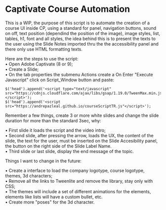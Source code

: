 # Captivate Course Automation

This is a WIP, the purpose of this script is to automate the creation of a course UI inside CP, using a standard for panel, navigation buttons, sound on off, text position (dependind the position of the image), image styles, list, tables, h1, font and all styles, the idea behind this is to present the texts to the user using the Slide Notes imported thru the the accessibility panel and there only use HTML formatting texts. 

Here are the steps to use the script:<br>
• Open Adobe Captivate (8 or 9);<br>
• Create a Slide;<br>
• On the tab properties the submenu Actions create a On Enter "Execute Javascript" click on Script_Window button and paste:

    
    $('head').append('<script type="text/javascript" src="https://cdnjs.cloudflare.com/ajax/libs/gsap/1.19.0/TweenMax.min.js"></script>');
    $('head').append('<script src="https://andrepazleal.github.io/courseScriptTR.js"</script>');


Remember a few things, create 3 or more white slides and change the slide duration for more than the standard 3sec, why:

• First slide it loads the script and the video intro;<br>
• Second slide, after pressing the arrow, loads the UX, the content of the slide, the text for the user, must be inserted on the Slide Accesibility panel, the button on the right side of the Slide Label Name.<br>
• Third slide or last slide, display the end message of the topic.

Things I want to change in the future:

• Create a interface to load the company logotype, course logotype, themes, 3d characters;<br>
• Remove all the links to Tweenlite and remove the library, stay only with CSS;<br>
• The themes will include a set of different animations for the elements, elements like lists will have a custom bullet, etc.<br>
• Create more "poses" for the 3d character.

<script>
  (function(i,s,o,g,r,a,m){i['GoogleAnalyticsObject']=r;i[r]=i[r]||function(){
  (i[r].q=i[r].q||[]).push(arguments)},i[r].l=1*new Date();a=s.createElement(o),
  m=s.getElementsByTagName(o)[0];a.async=1;a.src=g;m.parentNode.insertBefore(a,m)
  })(window,document,'script','https://www.google-analytics.com/analytics.js','ga');

  ga('create', 'UA-96037500-1', 'auto');
  ga('send', 'pageview');

</script>
